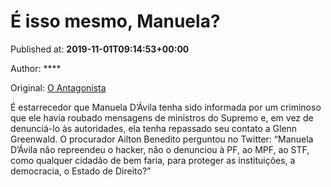 
# É isso mesmo, Manuela?

Published at: **2019-11-01T09:14:53+00:00**

Author: ****

Original: [O Antagonista](https://www.oantagonista.com/brasil/e-isso-mesmo-manuela-2/)

É estarrecedor que Manuela D’Ávila tenha sido informada por um criminoso que ele havia roubado mensagens de ministros do Supremo e, em vez de denunciá-lo às autoridades, ela tenha repassado seu contato a Glenn Greenwald.
O procurador Ailton Benedito perguntou no Twitter:
“Manuela D’Ávila não repreendeu o hacker, não o denunciou à PF, ao MPF, ao STF, como qualquer cidadão de bem faria, para proteger as instituições, a democracia, o Estado de Direito?”
